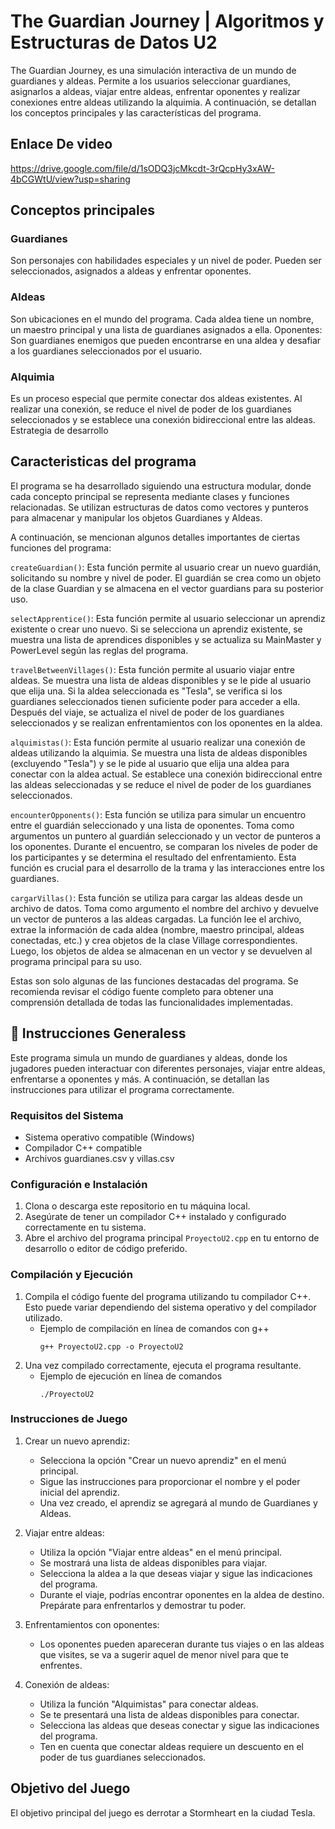 # The Guardian Journey | Algoritmos y Estructuras de Datos U2

The Guardian Journey, es una  simulación interactiva de un mundo de guardianes y aldeas. Permite a los usuarios seleccionar guardianes, asignarlos a aldeas, viajar entre aldeas, enfrentar oponentes y realizar conexiones entre aldeas utilizando la alquimia. A continuación, se detallan los conceptos principales y las características del programa.

## Enlace De video
https://drive.google.com/file/d/1sODQ3jcMkcdt-3rQcpHy3xAW-4bCGWtU/view?usp=sharing

## Conceptos principales
### Guardianes
 Son personajes con habilidades especiales y un nivel de poder. Pueden ser seleccionados, asignados a aldeas y enfrentar oponentes.
### Aldeas
 Son ubicaciones en el mundo del programa. Cada aldea tiene un nombre, un maestro principal y una lista de guardianes asignados a ella.
Oponentes: Son guardianes enemigos que pueden encontrarse en una aldea y desafiar a los guardianes seleccionados por el usuario.
### Alquimia
Es un proceso especial que permite conectar dos aldeas existentes. Al realizar una conexión, se reduce el nivel de poder de los guardianes seleccionados y se establece una conexión bidireccional entre las aldeas.
Estrategia de desarrollo

## Caracteristicas del programa
El programa se ha desarrollado siguiendo una estructura modular, donde cada concepto principal se representa mediante clases y funciones relacionadas. Se utilizan estructuras de datos como vectores y punteros para almacenar y manipular los objetos Guardianes y Aldeas.

A continuación, se mencionan algunos detalles importantes de ciertas funciones del programa:

`createGuardian()`: Esta función permite al usuario crear un nuevo guardián, solicitando su nombre y nivel de poder. El guardián se crea como un objeto de la clase Guardian y se almacena en el vector guardians para su posterior uso.

`selectApprentice()`: Esta función permite al usuario seleccionar un aprendiz existente o crear uno nuevo. Si se selecciona un aprendiz existente, se muestra una lista de aprendices disponibles y se actualiza su MainMaster y PowerLevel según las reglas del programa.

`travelBetweenVillages()`: Esta función permite al usuario viajar entre aldeas. Se muestra una lista de aldeas disponibles y se le pide al usuario que elija una. Si la aldea seleccionada es "Tesla", se verifica si los guardianes seleccionados tienen suficiente poder para acceder a ella. Después del viaje, se actualiza el nivel de poder de los guardianes seleccionados y se realizan enfrentamientos con los oponentes en la aldea.

`alquimistas()`: Esta función permite al usuario realizar una conexión de aldeas utilizando la alquimia. Se muestra una lista de aldeas disponibles (excluyendo "Tesla") y se le pide al usuario que elija una aldea para conectar con la aldea actual. Se establece una conexión bidireccional entre las aldeas seleccionadas y se reduce el nivel de poder de los guardianes seleccionados.

`encounterOpponents()`: Esta función se utiliza para simular un encuentro entre el guardián seleccionado y una lista de oponentes. Toma como argumentos un puntero al guardián seleccionado y un vector de punteros a los oponentes. Durante el encuentro, se comparan los niveles de poder de los participantes y se determina el resultado del enfrentamiento. Esta función es crucial para el desarrollo de la trama y las interacciones entre los guardianes.

`cargarVillas()`: Esta función se utiliza para cargar las aldeas desde un archivo de datos. Toma como argumento el nombre del archivo y devuelve un vector de punteros a las aldeas cargadas. La función lee el archivo, extrae la información de cada aldea (nombre, maestro principal, aldeas conectadas, etc.) y crea objetos de la clase Village correspondientes. Luego, los objetos de aldea se almacenan en un vector y se devuelven al programa principal para su uso.

Estas son solo algunas de las funciones destacadas del programa. Se recomienda revisar el código fuente completo para obtener una comprensión detallada de todas las funcionalidades implementadas.

## 📃 Instrucciones Generaless


Este programa simula un mundo de guardianes y aldeas, donde los jugadores pueden interactuar con diferentes personajes, viajar entre aldeas, enfrentarse a oponentes y más. A continuación, se detallan las instrucciones para utilizar el programa correctamente.

### Requisitos del Sistema
- Sistema operativo compatible (Windows)
- Compilador C++ compatible
- Archivos guardianes.csv y villas.csv

### Configuración e Instalación
1. Clona o descarga este repositorio en tu máquina local.
2. Asegúrate de tener un compilador C++ instalado y configurado correctamente en tu sistema.
3. Abre el archivo del programa principal `ProyectoU2.cpp` en tu entorno de desarrollo o editor de código preferido.

### Compilación y Ejecución
1. Compila el código fuente del programa utilizando tu compilador C++. Esto puede variar dependiendo del sistema operativo y del compilador utilizado.
   - Ejemplo de compilación en línea de comandos con g++ 
     ```shell
     g++ ProyectoU2.cpp -o ProyectoU2
     ```
2. Una vez compilado correctamente, ejecuta el programa resultante.
   - Ejemplo de ejecución en línea de comandos 
     ```shell
     ./ProyectoU2
     ```

### Instrucciones de Juego
1. Crear un nuevo aprendiz:
   - Selecciona la opción "Crear un nuevo aprendiz" en el menú principal.
   - Sigue las instrucciones para proporcionar el nombre y el poder inicial del aprendiz.
   - Una vez creado, el aprendiz se agregará al mundo de Guardianes y Aldeas.

2. Viajar entre aldeas:
   - Utiliza la opción "Viajar entre aldeas" en el menú principal.
   - Se mostrará una lista de aldeas disponibles para viajar.
   - Selecciona la aldea a la que deseas viajar y sigue las indicaciones del programa.
   - Durante el viaje, podrías encontrar oponentes en la aldea de destino. Prepárate para enfrentarlos y demostrar tu poder.

3. Enfrentamientos con oponentes:
   - Los oponentes pueden apareceran durante tus viajes o en las aldeas que visites, se va a sugerir aquel de menor nivel para que te enfrentes.

4. Conexión de aldeas:
   - Utiliza la función "Alquimistas" para conectar aldeas.
   - Se te presentará una lista de aldeas disponibles para conectar.
   - Selecciona las aldeas que deseas conectar y sigue las indicaciones del programa.
   - Ten en cuenta que conectar aldeas requiere un descuento en el poder de tus guardianes seleccionados.

## Objetivo del Juego
El objetivo principal del juego es derrotar a Stormheart en la ciudad Tesla.
